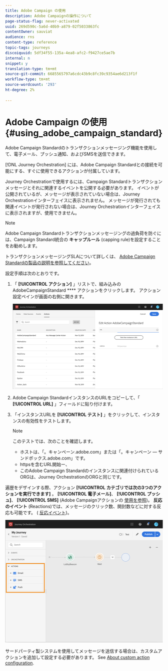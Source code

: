```yaml
---
title: Adobe Campaign の使用
description: Adobe Campaignの操作について
page-status-flag: never-activated
uuid: 269d590c-5a6d-40b9-a879-02f5033863fc
contentOwner: sauviat
audience: rns
content-type: reference
topic-tags: journeys
discoiquuid: 5df34f55-135a-4ea8-afc2-f9427ce5ae7b
internal: n
snippet: y
translation-type: tm+mt
source-git-commit: 6685565797a6cdc43b9c8fc39c9354ae6d213f1f
workflow-type: tm+mt
source-wordcount: '293'
ht-degree: 2%

---
```



# Adobe Campaign の使用 {#using_adobe_campaign_standard}

Adobe Campaign Standardのトランザクションメッセージング機能を使用して、電子メール、プッシュ通知、およびSMSを送信できます。

[!DNL Journey Orchestration] には、Adobe Campaign Standardとの接続を可能にする、すぐに使用できるアクションが付属しています。

Journey Orchestrationで使用するには、Campaign Standardトランザクションメッセージとそれに関連するイベントを公開する必要があります。 イベントが公開されているが、メッセージが表示されていない場合は、Journey Orchestrationインターフェイスに表示されません。 メッセージが発行されても関連イベントが発行されない場合は、Journey Orchestrationインターフェイスに表示されますが、使用できません。

>[!NOTE]
>
>Adobe Campaign Standardトランザクションメッセージングの過負荷を防ぐには、Campaign Standard統合の **キャップルール** (capping rule)を設定することをお勧めします。
>
>トランザクションメッセージングSLAについて詳しくは、 [Adobe Campaign Standardの製品の説明を参照してください](https://helpx.adobe.com/legal/product-descriptions/campaign-standard.html)。

設定手順は次のとおりです。

1. 「 **[!UICONTROL アクション]** 」リストで、組み込みのAdobeCampaignStandard **** アクションをクリックします。 アクション設定ペインが画面の右側に開きます。

   ![](../assets/actioncampaign.png)

1. Adobe Campaign StandardインスタンスのURLをコピーして、「 **[!UICONTROL URL]** 」フィールドに貼り付けます。

1. 「インスタンスURLを **[!UICONTROL テスト]** 」をクリックして、インスタンスの有効性をテストします。

   >[!NOTE]
   >
   >このテストでは、次のことを確認します。
   >
   >* ホストは、「。キャンペーン.adobe.com」または「。キャンペーン — サンドボックス.adobe.com」です。
   >* httpsを含むURL開始ー、
   >* このAdobe Campaign Standardのインスタンスに関連付けられているORGは、Journey OrchestrationのORGと同じです。


遍歴をデザインする際、アクション **[!UICONTROL カテゴリでは次の3つのアクションを実行できます]** 。 **[!UICONTROL 電子メール]**、 **[!UICONTROL プッシュ]**、 **[!UICONTROL SMS]** (Adobe Campaignアクションの [使用を参照](../building-journeys/using-adobe-campaign-actions.md))。 **反応のイベント** (Reactions)では、メッセージのクリック数、開封数などに対する反応も可能です。 ( [反応イベント](../building-journeys/event-activities.md#section_dhx_gss_dgb))。

![](../assets/journey58.png)

サードパーティ製システムを使用してメッセージを送信する場合は、カスタムアクションを追加して設定する必要があります。 See [About custom action configuration](../action/about-custom-action-configuration.md).
